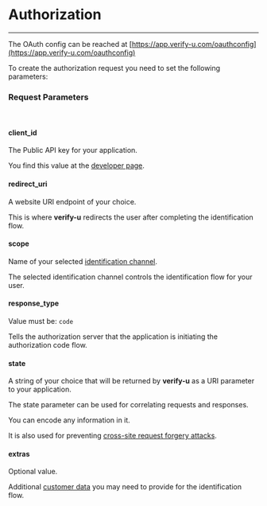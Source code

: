 # Authorization

---

The OAuth config can be reached at [https://app.verify-u.com/oauthconfig](https://app.verify-u.com/oauthconfig)

To create the authorization request you need to set the following parameters:

### Request Parameters <a name="request-parameters"></a>

<br >

#### **client_id**

The Public API key for your application.

You find this value at the [developer page](https://app.verify-u.com/business/developers).

#### **redirect_uri**

A website URI endpoint of your choice.

This is where **verify-u** redirects the user after completing the identification flow.

#### **scope**

Name of your selected [identification channel](https://app.verify-u.com/business/channel).

The selected identification channel controls the identification flow for your user.

#### **response_type**

Value must be: `code`

Tells the authorization server that the application is initiating the authorization code flow.

#### **state**

A string of your choice that will be returned by **verify-u** as a URI parameter to your application.

The state parameter can be used for correlating requests and responses.

You can encode any information in it.

It is also used for preventing [cross-site request forgery attacks](https://tools.ietf.org/html/rfc6749#section-10.12).

#### **extras**

Optional value.

Additional [customer data](customer-data) you may need to provide for the identification flow.
